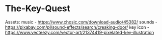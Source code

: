 # The-Key-Quest

Assets:
music - https://www.chosic.com/download-audio/45382/
sounds - https://pixabay.com/pl/sound-effects/search/creaking-door/
key icon - https://www.vecteezy.com/vector-art/21374419-pixelated-key-illustration
